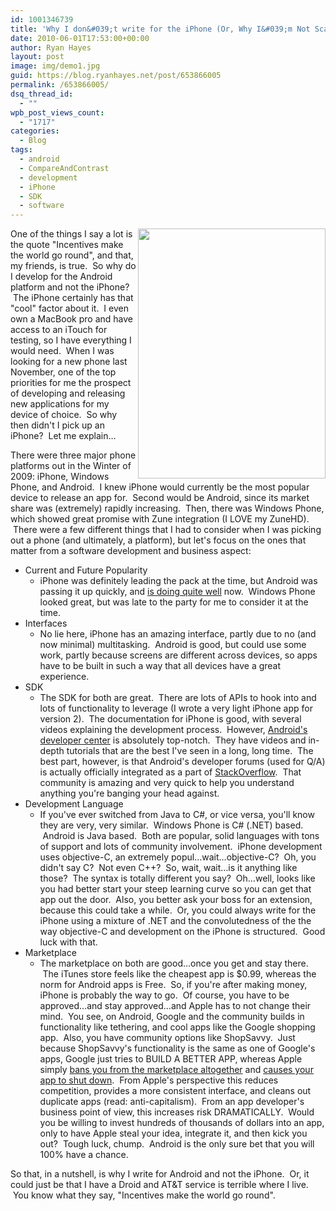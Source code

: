 ```yaml
---
id: 1001346739
title: 'Why I don&#039;t write for the iPhone (Or, Why I&#039;m Not Scared to Invest in Android)'
date: 2010-06-01T17:53:00+00:00
author: Ryan Hayes
layout: post
image: img/demo1.jpg
guid: https://blog.ryanhayes.net/post/653866005
permalink: /653866005/
dsq_thread_id:
  - ""
wpb_post_views_count:
  - "1717"
categories:
  - Blog
tags:
  - android
  - CompareAndContrast
  - development
  - iPhone
  - SDK
  - software
---
```

<img height="400" width="300" src="https://takemetoyourleader.comimg/wp-content/uploads/2008/10/apple-iphone-app-store.jpg" align="right" alt="" />One of the things I say a lot is the quote "Incentives make the world go round", and that, my friends, is true.  So why do I develop for the Android platform and not the iPhone?  The iPhone certainly has that "cool" factor about it.  I even own a MacBook pro and have access to an iTouch for testing, so I have everything I would need.  When I was looking for a new phone last November, one of the top priorities for me the prospect of developing and releasing new applications for my device of choice.  So why then didn't I pick up an iPhone?  Let me explain&#8230;

There were three major phone platforms out in the Winter of 2009: iPhone, Windows Phone, and Android.  I knew iPhone would currently be the most popular device to release an app for.  Second would be Android, since its market share was (extremely) rapidly increasing.  Then, there was Windows Phone, which showed great promise with Zune integration (I LOVE my ZuneHD).  There were a few different things that I had to consider when I was picking out a phone (and ultimately, a platform), but let's focus on the ones that matter from a software development and business aspect:<!-- more -->

  * Current and Future Popularity 
      * iPhone was definitely leading the pack at the time, but Android was passing it up quickly, and [is doing quite well](https://tech.fortune.cnn.com/2010/05/27/android-passes-iphone-in-mainland-china/) now.  Windows Phone looked great, but was late to the party for me to consider it at the time.
  * Interfaces 
      * No lie here, iPhone has an amazing interface, partly due to no (and now minimal) multitasking.  Android is good, but could use some work, partly because screens are different across devices, so apps have to be built in such a way that all devices have a great experience.
  * SDK 
      * The SDK for both are great.  There are lots of APIs to hook into and lots of functionality to leverage (I wrote a very light iPhone app for version 2).  The documentation for iPhone is good, with several videos explaining the development process.  However, [Android's developer center](https://developer.android.com/index.html) is absolutely top-notch.  They have videos and in-depth tutorials that are the best I've seen in a long, long time.  The best part, however, is that Android's developer forums (used for Q/A) is actually officially integrated as a part of [StackOverflow](https://stackoverflow.com/).  That community is amazing and very quick to help you understand anything you're banging your head against.
  * Development Language 
      * If you've ever switched from Java to C#, or vice versa, you'll know they are very, very similar.  Windows Phone is C# (.NET) based.  Android is Java based.  Both are popular, solid languages with tons of support and lots of community involvement.  iPhone development uses objective-C, an extremely popul&#8230;wait&#8230;objective-C?  Oh, you didn't say C?  Not even C++?  So, wait, wait&#8230;is it anything like those?  The syntax is totally different you say?  Oh&#8230;well, looks like you had better start your steep learning curve so you can get that app out the door.  Also, you better ask your boss for an extension, because this could take a while.  Or, you could always write for the iPhone using a mixture of .NET and the convolutedness of the the way objective-C and development on the iPhone is structured.  Good luck with that.
  * Marketplace 
      * The marketplace on both are good&#8230;once you get and stay there.  The iTunes store feels like the cheapest app is $0.99, whereas the norm for Android apps is Free.  So, if you're after making money, iPhone is probably the way to go.  Of course, you have to be approved&#8230;and stay approved&#8230;and Apple has to not change their mind.  You see, on Android, Google and the community builds in functionality like tethering, and cool apps like the Google shopping app.  Also, you have community options like ShopSavvy.  Just because ShopSavvy's functionality is the same as one of Google's apps, Google just tries to BUILD A BETTER APP, whereas Apple simply [bans you from the marketplace altogether](https://shiftyjelly.wordpress.com/2010/06/01/sentence-first-verdict-afterwards/) and [causes your app to shut down](https://www.iphonehacks.com/2008/09/netshare-banned.html).  From Apple's perspective this reduces competition, provides a more consistent interface, and cleans out duplicate apps (read: anti-capitalism).  From an app developer's business point of view, this increases risk DRAMATICALLY.  Would you be willing to invest hundreds of thousands of dollars into an app, only to have Apple steal your idea, integrate it, and then kick you out?  Tough luck, chump.  Android is the only sure bet that you will 100% have a chance.

So that, in a nutshell, is why I write for Android and not the iPhone.  Or, it could just be that I have a Droid and AT&T service is terrible where I live.  You know what they say, "Incentives make the world go round".
